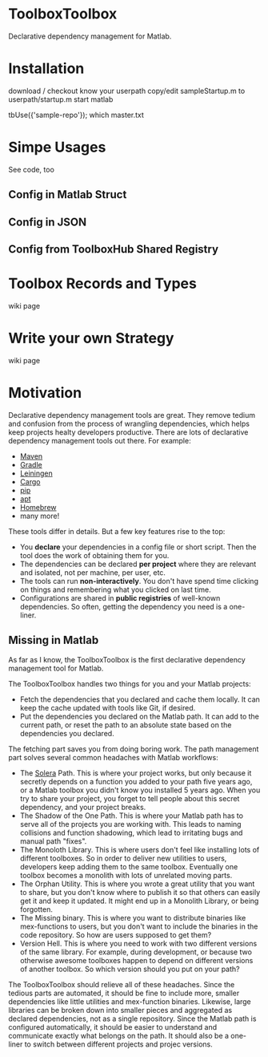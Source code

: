 # ToolboxToolbox
Declarative dependency management for Matlab.

# Installation

download / checkout
know your userpath
copy/edit sampleStartup.m to userpath/startup.m
start matlab

tbUse({'sample-repo'});
which master.txt

# Simpe Usages
See code, too

## Config in Matlab Struct

## Config in JSON

## Config from ToolboxHub Shared Registry

# Toolbox Records and Types
wiki page

# Write your own Strategy
wiki page

# Motivation
Declarative dependency management tools are great.  They remove tedium and confusion from the process of wrangling dependencies, which helps keep projects healty developers productive.  There are lots of declarative dependency management tools out there.  For example:
 - [Maven](https://maven.apache.org/)
 - [Gradle](http://gradle.org/)
 - [Leiningen](http://leiningen.org/)
 - [Cargo](http://doc.crates.io/)
 - [pip](https://pypi.python.org/pypi/pip)
 - [apt](https://wiki.debian.org/Apt)
 - [Homebrew](http://brew.sh/)
 - many more!

These tools differ in details.  But a few key features rise to the top:
 - You  **declare** your dependencies in a config file or short script.  Then the tool does the work of obtaining them for you.
 - The dependencies can be declared **per project** where they are relevant and isolated, not per machine, per user, etc.
 - The tools can run **non-interactively**.  You don't have spend time clicking on things and remembering what you clicked on last time.
 - Configurations are shared in **public registries** of well-known dependencies.  So often, getting the dependency you need is a one-liner.
 
## Missing in Matlab
As far as I know, the ToolboxToolbox is the first declarative dependency management tool for Matlab.

The ToolboxToolbox handles two things for you and your Matlab projects:
 - Fetch the dependencies that you declared and cache them locally.  It can keep the cache updated with tools like Git, if desired.
 - Put the dependencies you declared on the Matlab path.  It can add to the current path, or reset the path to an absolute state based on the dependencies you declared.

The fetching part saves you from doing boring work.  The path management part solves several common headaches with Matlab workflows:
 - The [Solera](https://en.wikipedia.org/wiki/Solera) Path.  This is where your project works, but only because it secretly depends on a function you added to your path five years ago, or a Matlab toolbox you didn't know you installed 5 years ago.  When you try to share your project, you forget to tell people about this secret dependency, and your project breaks.
 - The Shadow of the One Path.  This is where your Matlab path has to serve all of the projects you are working with.  This leads to naming collisions and function shadowing, which lead to irritating bugs and manual path "fixes".
 - The Monoloth Library.  This is where users don't feel like installing lots of different toolboxes.  So in order to deliver new utilities to users, developers keep adding them to the same toolbox.  Eventually one toolbox becomes a monolith with lots of unrelated moving parts.
 - The Orphan Utility.  This is where you wrote a great utility that you want to share, but you don't know where to publish it so that others can easily get it and keep it updated.  It might end up in a Monolith Library, or being forgotten.
 - The Missing binary.  This is where you want to distribute binaries like mex-functions to users, but you don't want to include the binaries in the code repository.  So how are users supposed to get them?
 - Version Hell.  This is where you need to work with two different versions of the same library.  For example, during development, or because two otherwise awesome toolboxes happen to depend on different versions of another toolbox.  So which version should you put on your path?

The ToolboxToolbox should relieve all of these headaches.  Since the tedious parts are automated, it should be fine to include more, smaller dependencies like little utilities and mex-function binaries.  Likewise, large libraries can be broken down into smaller pieces and aggregated as declared dependencies, not as a single repository.  Since the Matlab path is configured automatically, it should be easier to understand and communicate exactly what belongs on the path.  It should also be a one-liner to switch between different projects and projec versions.

